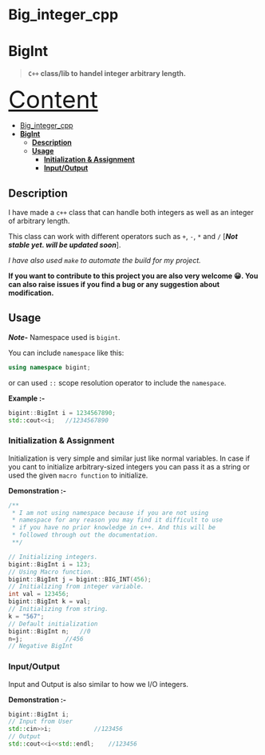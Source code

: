 # Big_integer_cpp


# **BigInt**
>**`C++` class/lib to handel integer arbitrary length.**


<font size='20'><u>Content</u></font>
- [Big_integer_cpp](#big_integer_cpp)
- [**BigInt**](#bigint)
	- [**Description**](#description)
	- [**Usage**](#usage)
		- [**Initialization & Assignment**](#initialization--assignment)
		- [**Input/Output**](#inputoutput)

## **Description**
I have made a `c++` class that can handle both integers as well as an integer of arbitrary length.

This class can work with different operators such as `+`, `-`, `*` and `/` [***Not stable yet. will be updated soon***].

*I have also used `make` to automate the build for my project.*

**If you want to contribute to this project you are also very welcome :grinning:. You can also raise issues if you find a bug or any suggestion about modification.**


## **Usage**



***Note-*** Namespace used is `bigint`.

You can include `namespace` like this:  

```cpp
using namespace bigint;
```
or can used `::` scope resolution operator to include the `namespace`.

**Example :-**
```cpp
bigint::BigInt i = 1234567890;
std::cout<<i;	//1234567890
```

### **Initialization & Assignment**
Initialization is very simple and similar just like normal variables. In case if you cant to initialize arbitrary-sized integers you can pass it as a string or used the given `macro function` to initialize. 

**Demonstration :-**

```cpp
/**
 * I am not using namespace because if you are not using 
 * namespace for any reason you may find it difficult to use 
 * if you have no prior knowledge in c++. And this will be 
 * followed through out the documentation.
 **/

// Initializing integers.
bigint::BigInt i = 123;
// Using Macro function.
bigint::BigInt j = bigint::BIG_INT(456);
// Initializing from integer variable. 
int val = 123456;
bigint::BigInt k = val;
// Initializing from string.
k = "567";
// Default initialization
bigint::BigInt n;	//0
n=j;			//456
// Negative BigInt

```


### **Input/Output**
Input and Output is also similar to how we I/O integers.

**Demonstration :-**

```cpp
bigint::BigInt i;
// Input from User
std::cin>>i;			//123456
// Output
std::cout<<i<<std::endl;	//123456
```
